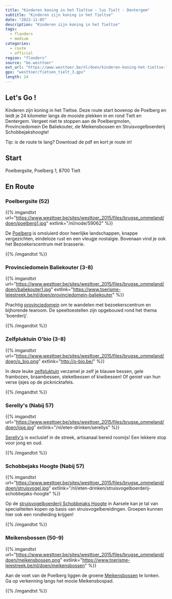 ```yaml
---
title: "Kinderen koning in het Tieltse - lus Tielt - Dentergem"
subtitle: "Kinderen zijn koning in het Tieltse"
date: "2022-11-05"
description: "Kinderen zijn koning in het Tieltse" 
tags:
  - flanders
  - medium
categories: 
  - route
  - official
region: "flanders"
source: "be.westtoer"
ext_url: "https://www.westtoer.be/nl/doen/kinderen-koning-het-tieltse-lus-tielt-dentergem"
gpx: "westtoer/fietsen_tielt_3.gpx"
length: 24
---
```


## Let's Go !

Kinderen zijn koning in het Tieltse. Deze route start bovenop de Poelberg en leidt je 24 kilometer langs de mooiste plekken in en rond Tielt en Dentergem. Vergeet niet te stoppen aan de Poelbergmolen, Provinciedomein De Baliekouter, de Meikensbossen en Struisvogelboerderij Schobbejakshoogte!

Tip: is de route te lang? Download de pdf en kort je route in!

## Start 

Poelbergsite, Poelberg 1, 8700 Tielt 

## En Route

### Poelbergsite (52)

{{% imgandtxt url="https://www.westtoer.be/sites/westtoer_2015/files/brugse_ommeland/doen/poelberg1.jpg" extlink="/nl/node/59062" %}}

De [Poelberg](https://www.westtoer.be/nl/node/59062) is omsluierd door heerlijke landschappen, knappe vergezichten, eindeloze rust en een vleugje nostalgie. Bovenaan vind je ook het Bezoekerscentrum met brasserie.

{{% /imgandtxt %}}

### Provinciedomein Baliekouter (3-8)

{{% imgandtxt url="https://www.westtoer.be/sites/westtoer_2015/files/brugse_ommeland/doen/baliekouter1.jpg" extlink="https://www.toerisme-leiestreek.be/nl/doen/provinciedomein-baliekouter" %}}

Prachtig [provinciedomein](https://www.toerisme-leiestreek.be/nl/doen/provinciedomein-baliekouter) om te wandelen met bezoekerscentrum en bijhorende tearoom. De speeltoestellen zijn opgebouwd rond het thema 'boerderij'.

{{% /imgandtxt %}}

### Zelfpluktuin O'bio (3-8)

{{% imgandtxt url="https://www.westtoer.be/sites/westtoer_2015/files/brugse_ommeland/doen/o_bio.png" extlink="http://o-bio.be/" %}}

In deze leuke [zelfpluktuin](http://o-bio.be/) verzamel je zelf je blauwe bessen, gele frambozen, braambessen, stekelbessen of kiwibessen! Of geniet van hun verse ijsjes op de picknicktafels.

{{% /imgandtxt %}}

### Serelly's (Nabij 57)

{{% imgandtxt url="https://www.westtoer.be/sites/westtoer_2015/files/brugse_ommeland/doen/ijsje.jpg" extlink="/nl/eten-drinken/serellys" %}}

[Serelly's](https://www.westtoer.be/nl/eten-drinken/serellys) is exclusief in de streek, artisanaal bereid roomijs! Een lekkere stop voor jong en oud.

{{% /imgandtxt %}}

### Schobbejaks Hoogte (Nabij 57)

{{% imgandtxt url="https://www.westtoer.be/sites/westtoer_2015/files/brugse_ommeland/doen/struisvogel.jpg" extlink="/nl/eten-drinken/struisvogelboerderij-schobbejaks-hoogte" %}}

Op de [struisvogelboerderij Schobbejaks Hoogte](https://www.westtoer.be/nl/eten-drinken/struisvogelboerderij-schobbejaks-hoogte) in Aarsele kan je tal van specialiteiten kopen op basis van struisvogelbereidingen. Groepen kunnen hier ook een rondleiding krijgen!

{{% /imgandtxt %}}

### Meikensbossen (50-9)

{{% imgandtxt url="https://www.westtoer.be/sites/westtoer_2015/files/brugse_ommeland/doen/meikensbossen.png" extlink="https://www.toerisme-leiestreek.be/nl/doen/meikensbossen" %}}

Aan de voet van de Poelberg liggen de groene [Meikensbossen](https://www.toerisme-leiestreek.be/nl/doen/meikensbossen) te lonken. Ga op verkenning langs het mooie Meikensbospad.

{{% /imgandtxt %}}
